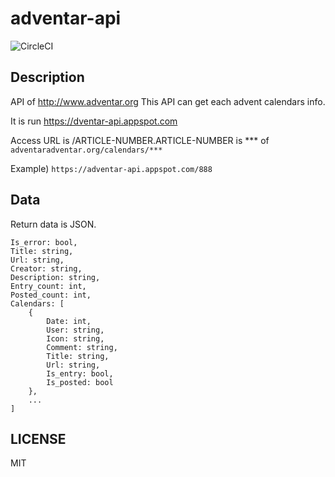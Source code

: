 # adventar-api
![CircleCI](https://circleci.com/gh/taroooyan/adventar-api.svg?style=shield&circle-token=4f414c66211bee0d7e41206a1db98fa157422729)

## Description
API of http://www.adventar.org
This API can get each advent calendars info.

It is run https://dventar-api.appspot.com

Access URL is /ARTICLE-NUMBER.ARTICLE-NUMBER is *** of `adventaradventar.org/calendars/***`

Example) `https://adventar-api.appspot.com/888`

## Data
Return data is JSON.
```
Is_error: bool,
Title: string,
Url: string,
Creator: string,
Description: string,
Entry_count: int,
Posted_count: int,
Calendars: [
    {
        Date: int,
        User: string,
        Icon: string,
        Comment: string,
        Title: string,
        Url: string,
        Is_entry: bool,
        Is_posted: bool
    },
    ...
]
```

## LICENSE
MIT
